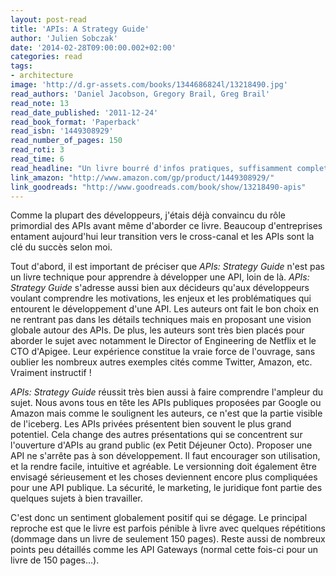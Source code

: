 ```yaml
---
layout: post-read
title: 'APIs: A Strategy Guide'
author: 'Julien Sobczak'
date: '2014-02-28T09:00:00.002+02:00'
categories: read
tags:
- architecture
image: 'http://d.gr-assets.com/books/1344686824l/13218490.jpg'
read_authors: 'Daniel Jacobson, Gregory Brail, Greg Brail'
read_note: 13
read_date_published: '2011-12-24'
read_book_format: 'Paperback'
read_isbn: '1449308929'
read_number_of_pages: 150
read_roti: 3
read_time: 6
read_headline: "Un livre bourré d'infos pratiques, suffisamment complet tout en restant court. Une réussite qui me laisse toutefois sur ma faim..."
link_amazon: "http://www.amazon.com/gp/product/1449308929/"
link_goodreads: "http://www.goodreads.com/book/show/13218490-apis"
---
```



Comme la plupart des développeurs, j'étais déjà convaincu du rôle primordial des APIs avant même d'aborder ce livre. Beaucoup d'entreprises entament aujourd'hui leur transition vers le cross-canal et les APIs sont la clé du succès selon moi.

Tout d'abord, il est important de préciser que *APIs: Strategy Guide* n'est pas un livre technique pour apprendre à développer une API, loin de là. *APIs: Strategy Guide* s'adresse aussi bien aux décideurs qu'aux développeurs voulant comprendre les motivations, les enjeux et les problématiques qui entourent le développement d'une API. Les auteurs ont fait le bon choix en ne rentrant pas dans les détails techniques mais en proposant une vision globale autour des APIs. De plus, les auteurs sont très bien placés pour aborder le sujet avec notamment le Director of Engineering de Netflix et le CTO d'Apigee. Leur expérience constitue la vraie force de l'ouvrage, sans oublier les nombreux autres exemples cités comme Twitter, Amazon, etc. Vraiment instructif !

*APIs: Strategy Guide* réussit très bien aussi à faire comprendre l'ampleur du sujet. Nous avons tous en tête les APIs publiques proposées par Google ou Amazon mais comme le soulignent les auteurs, ce n'est que la partie visible de l'iceberg. Les APIs privées présentent bien souvent le plus grand potentiel. Cela change des autres présentations qui se concentrent sur l'ouverture d'APIs au grand public (ex Petit Déjeuner Octo). Proposer une API ne s'arrête pas à son développement. Il faut encourager son utilisation, et la rendre facile, intuitive et agréable. Le versionning doit également être envisagé sérieusement et les choses deviennent encore plus compliquées pour une API publique. La sécurité, le marketing, le juridique font partie des quelques sujets à bien travailler.

C'est donc un sentiment globalement positif qui se dégage. Le principal reproche est que le livre est parfois pénible à livre avec quelques répétitions (dommage dans un livre de seulement 150 pages). Reste aussi de nombreux points peu détaillés comme les API Gateways (normal cette fois-ci pour un livre de 150 pages...).

